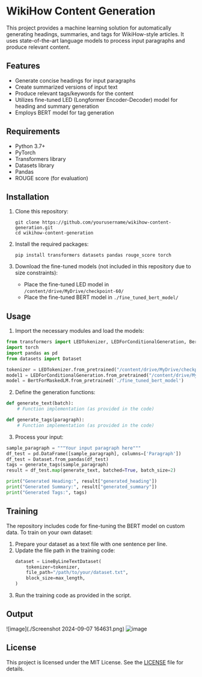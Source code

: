 # WikiHow Content Generation

This project provides a machine learning solution for automatically generating headings, summaries, and tags for WikiHow-style articles. It uses state-of-the-art language models to process input paragraphs and produce relevant content.

## Features

- Generate concise headings for input paragraphs
- Create summarized versions of input text
- Produce relevant tags/keywords for the content
- Utilizes fine-tuned LED (Longformer Encoder-Decoder) model for heading and summary generation
- Employs BERT model for tag generation

## Requirements

- Python 3.7+
- PyTorch
- Transformers library
- Datasets library
- Pandas
- ROUGE score (for evaluation)

## Installation

1. Clone this repository:
   ```
   git clone https://github.com/yourusername/wikihow-content-generation.git
   cd wikihow-content-generation
   ```

2. Install the required packages:
   ```
   pip install transformers datasets pandas rouge_score torch
   ```

3. Download the fine-tuned models (not included in this repository due to size constraints):
   - Place the fine-tuned LED model in `/content/drive/MyDrive/checkpoint-60/`
   - Place the fine-tuned BERT model in `./fine_tuned_bert_model/`

## Usage

1. Import the necessary modules and load the models:

```python
from transformers import LEDTokenizer, LEDForConditionalGeneration, BertTokenizer, BertForMaskedLM
import torch
import pandas as pd
from datasets import Dataset

tokenizer = LEDTokenizer.from_pretrained("/content/drive/MyDrive/checkpoint-60")
model1 = LEDForConditionalGeneration.from_pretrained("/content/drive/MyDrive/checkpoint-60").to("cuda").half()
model = BertForMaskedLM.from_pretrained('./fine_tuned_bert_model')
```

2. Define the generation functions:

```python
def generate_text(batch):
    # Function implementation (as provided in the code)

def generate_tags(paragraph):
    # Function implementation (as provided in the code)
```

3. Process your input:

```python
sample_paragraph = """Your input paragraph here"""
df_test = pd.DataFrame([sample_paragraph], columns=['Paragraph'])
df_test = Dataset.from_pandas(df_test)
tags = generate_tags(sample_paragraph)
result = df_test.map(generate_text, batched=True, batch_size=2)

print("Generated Heading:", result["generated_heading"])
print("Generated Summary:", result["generated_summary"])
print("Generated Tags:", tags)
```

## Training

The repository includes code for fine-tuning the BERT model on custom data. To train on your own dataset:

1. Prepare your dataset as a text file with one sentence per line.
2. Update the file path in the training code:
   ```python
   dataset = LineByLineTextDataset(
       tokenizer=tokenizer,
       file_path="/path/to/your/dataset.txt",
       block_size=max_length,
   )
   ```
3. Run the training code as provided in the script.

## Output
![image](./Screenshot 2024-09-07 164631.png)
![image](../1.)


## License

This project is licensed under the MIT License. See the [LICENSE](../LICENSE) file for details.
